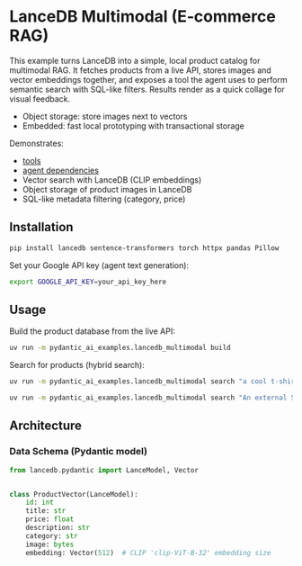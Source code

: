 # LanceDB Multimodal (E‑commerce RAG)

This example turns LanceDB into a simple, local product catalog for multimodal RAG. It fetches products from a live API, stores images and vector embeddings together, and exposes a tool the agent uses to perform semantic search with SQL-like filters. Results render as a quick collage for visual feedback.

- Object storage: store images next to vectors
- Embedded: fast local prototyping with transactional storage

Demonstrates:

- [tools](../tools.md)
- [agent dependencies](../dependencies.md)
- Vector search with LanceDB (CLIP embeddings)
- Object storage of product images in LanceDB
- SQL-like metadata filtering (category, price)


## Installation

```bash
pip install lancedb sentence-transformers torch httpx pandas Pillow
```

Set your Google API key (agent text generation):

```bash
export GOOGLE_API_KEY=your_api_key_here
```

## Usage

Build the product database from the live API:

```bash
uv run -m pydantic_ai_examples.lancedb_multimodal build
```

Search for products (hybrid search):

```bash
uv run -m pydantic_ai_examples.lancedb_multimodal search "a cool t-shirt in men's clothing under 20 dollars"
```

```bash
uv run -m pydantic_ai_examples.lancedb_multimodal search "An external SSD with 1TB or more storage"
```

## Architecture

### Data Schema (Pydantic model)

```python {test="skip"}
from lancedb.pydantic import LanceModel, Vector


class ProductVector(LanceModel):
    id: int
    title: str
    price: float
    description: str
    category: str
    image: bytes
    embedding: Vector(512)  # CLIP 'clip-ViT-B-32' embedding size
```
